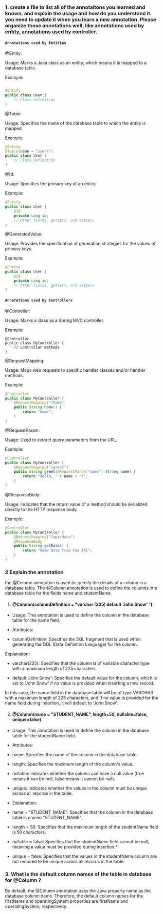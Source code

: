 ### 1.	create a file to list all of the annotaitons you learned and known, and explain the usage and how do you understand it. you need to update it when you learn a new annotation. Please organize those annotations well, like annotations used by entity, annotations used by controller.

#### `Annotations used by Entities`

@Entity:

Usage: Marks a Java class as an entity, which means it is mapped to a database table.

Example:

```Java

@Entity
public class User {
    // Class definition
}
```

@Table:

Usage: Specifies the name of the database table to which the entity is mapped.

Example:

```Java
@Entity
@Table(name = "users")
public class User {
    // Class definition
}
```

@Id:

Usage: Specifies the primary key of an entity.

Example:

```Java
@Entity
public class User {
    @Id
    private Long id;
    // Other fields, getters, and setters
}
```

@GeneratedValue:

Usage: Provides the specification of generation strategies for the values of primary keys.

Example:

```Java
@Entity
public class User {
    @Id
    private Long id;
    // Other fields, getters, and setters
}
```

#### `Annotations used by Controllers`

@Controller:

Usage: Marks a class as a Spring MVC controller.

Example:

```
@Controller
public class MyController {
    // Controller methods
}
```

@RequestMapping:

Usage: Maps web requests to specific handler classes and/or handler methods.

Example:

```Java
@Controller
public class MyController {
    @RequestMapping("/home")
    public String home() {
        return "home";
    }
}
```

@RequestParam:

Usage: Used to extract query parameters from the URL.

Example:

```Java
@Controller
public class MyController {
    @RequestMapping("/greet")
    public String greet(@RequestParam("name") String name) {
        return "Hello, " + name + "!";
    }
}
```

@ResponseBody:
 
Usage: Indicates that the return value of a method should be serialized directly to the HTTP response body.

Example:

```Java
@Controller
public class MyController {
    @RequestMapping("/api/data")
    @ResponseBody
    public String getData() {
        return "Some data from the API";
    }
}
```

### 2 Explain the annotation

the @Column annotation is used to specify the details of a column in a database table. The @Column annotation is used to define the columns in a database table for the fields name and studentName.

1. #### @Column(columnDefinition = "varchar (225) default 'John Snow' ")
   
* Usage: This annotation is used to define the column in the database table for the name field.

* Attributes:

* columnDefinition: Specifies the SQL fragment that is used when generating the DDL (Data Definition Language) for the column.

Explanation:

* varchar(225): Specifies that the column is of variable character type with a maximum length of 225 characters.

* default 'John Snow': Specifies the default value for the column, which is set to 'John Snow' if no value is provided when inserting a new record.

In this case, the name field in the database table will be of type VARCHAR with a maximum length of 225 characters, and if no value is provided for the name field during insertion, it will default to 'John Snow'.


2. #### @Column(name = "STUDENT_NAME", length=50, nullable=false, unique=false)
   
* Usage: This annotation is used to define the column in the database table for the studentName field.
  
* Attributes:
  
* name: Specifies the name of the column in the database table.
  
* length: Specifies the maximum length of the column's value.
  
* nullable: Indicates whether the column can have a null value (true means it can be null, false means it cannot be null).
  
* unique: Indicates whether the values in the column must be unique across all records in the table.
  
* Explanation:
  
* name = "STUDENT_NAME": Specifies that the column in the database table is named "STUDENT_NAME".
  
* length = 50: Specifies that the maximum length of the studentName field is 50 characters.
  
* nullable = false: Specifies that the studentName field cannot be null, meaning a value must be provided during insertion.*

* unique = false: Specifies that the values in the studentName column are not required to be unique across all records in the table.


### 3. What is the default column names of the table in database for @Column ?

By default, the @Column annotation uses the Java property name as the database column name. Therefore, the default column names for the firstName and operatingSystem properties are firstName and operatingSystem, respectively.
